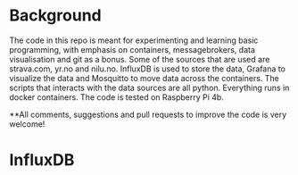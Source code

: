 # Background
The code in this repo is meant for experimenting and learning basic programming, with emphasis on containers, messagebrokers, data visualisation and git as a bonus. Some of the sources that are used are strava.com, yr.no and nilu.no. InfluxDB is used to store the data, Grafana to visualize the data and Mosquitto to move data across the containers. The scripts that interacts with the data sources are all python. Everything runs in docker containers. The code is tested on Raspberry Pi 4b.

**All comments, suggestions and pull requests to improve the code is very welcome!

# InfluxDB


